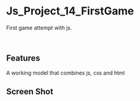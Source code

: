 # Js_Project_14_FirstGame

First game attempt with js.


<p align="center"> 

<br> 
  
  Features 
  ------------ 

  A working model that combines js, css and html

  
  Screen Shot 
  ------------
